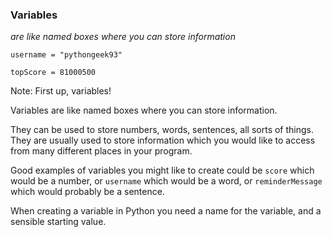 ### Variables
_are like named boxes where you can store information_

`username = "pythongeek93"`

`topScore = 81000500`

Note:
First up, variables!

Variables are like named boxes where you can store information.

They can be used to store numbers, words, sentences, all sorts of things. They are usually used to store information which you would like to access from many different places in your program.

Good examples of variables you might like to create could be `score` which would be a number, or `username` which would be a word, or `reminderMessage` which would probably be a sentence.

When creating a variable in Python you need a name for the variable, and a sensible starting value.